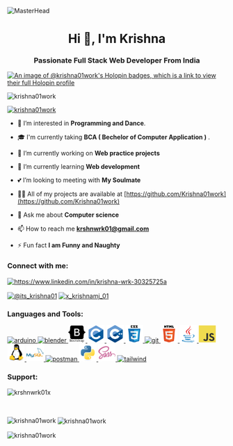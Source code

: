 ![MasterHead](https://www.digitaladlectio.com/wp-content/uploads/2020/04/New-PNC-Animated-Banners.gif)
<h1 align="center">Hi 👋, I'm Krishna</h1>
<h3 align="center">Passionate Full Stack Web Developer From India</h3>

[![An image of @krishna01work's Holopin badges, which is a link to view their full Holopin profile](https://holopin.me/krishna01work)](https://holopin.io/@krishna01work)

<p align="left"> <img src="https://komarev.com/ghpvc/?username=krishna01work&label=Profile%20views&color=0e75b6&style=flat" alt="krishna01work" /> </p>

<p align="left"> <a href="https://github.com/ryo-ma/github-profile-trophy"><img src="https://github-profile-trophy.vercel.app/?username=krishna01work" alt="krishna01work" /></a> </p>


- 👀 I’m interested in **Programming and Dance**.

- 🎓 I'm currently taking **BCA ( Bechelor of Computer Application )** .

- 🔭 I’m currently working on **Web practice projects**

- 🌱 I’m currently learning **Web development**

- 💕 I’m looking to meeting with **My Soulmate**

- 👨‍💻 All of my projects are available at [https://github.com/Krishna01work](https://github.com/Krishna01work)

- 💬 Ask me about **Computer science**

- 📫 How to reach me **krshnwrk01@gmail.com**

- ⚡ Fun fact **I am Funny and Naughty**

<h3 align="left">Connect with me:</h3>
<p align="left">
<a href="https://www.linkedin.com/in/krishna-wrk-30325725a/" target="blank"><img align="center" src="https://raw.githubusercontent.com/rahuldkjain/github-profile-readme-generator/master/src/images/icons/Social/linked-in-alt.svg" alt="https://www.linkedin.com/in/krishna-wrk-30325725a" height="30" width="40" /></a>
</p>
<a href="https://twitter.com/krishnawrk" target="blank"><img align="center" src="https://raw.githubusercontent.com/rahuldkjain/github-profile-readme-generator/master/src/images/icons/Social/twitter.svg" alt="@its_krishna01" height="30" width="40" /></a>
<a href="https://instagram.com/krshnwrk01?utm_source=qr&igshid=MzNlNGNkZWQ4Mg%3D%3D" target="blank"><img align="center" src="https://raw.githubusercontent.com/rahuldkjain/github-profile-readme-generator/master/src/images/icons/Social/instagram.svg" alt="x_krishnamj_01" height="30" width="40" /></a>
</p>

<h3 align="left">Languages and Tools:</h3>
<p align="left"> <a href="https://www.arduino.cc/" target="_blank" rel="noreferrer"> <img src="https://cdn.worldvectorlogo.com/logos/arduino-1.svg" alt="arduino" width="40" height="40"/> </a> <a href="https://www.blender.org/" target="_blank" rel="noreferrer"> <img src="https://download.blender.org/branding/community/blender_community_badge_white.svg" alt="blender" width="40" height="40"/> </a> <a href="https://getbootstrap.com" target="_blank" rel="noreferrer"> <img src="https://raw.githubusercontent.com/devicons/devicon/master/icons/bootstrap/bootstrap-plain-wordmark.svg" alt="bootstrap" width="40" height="40"/> </a> <a href="https://www.cprogramming.com/" target="_blank" rel="noreferrer"> <img src="https://raw.githubusercontent.com/devicons/devicon/master/icons/c/c-original.svg" alt="c" width="40" height="40"/> </a> <a href="https://www.w3schools.com/cpp/" target="_blank" rel="noreferrer"> <img src="https://raw.githubusercontent.com/devicons/devicon/master/icons/cplusplus/cplusplus-original.svg" alt="cplusplus" width="40" height="40"/> </a> <a href="https://www.w3schools.com/css/" target="_blank" rel="noreferrer"> <img src="https://raw.githubusercontent.com/devicons/devicon/master/icons/css3/css3-original-wordmark.svg" alt="css3" width="40" height="40"/> </a> <a href="https://git-scm.com/" target="_blank" rel="noreferrer"> <img src="https://www.vectorlogo.zone/logos/git-scm/git-scm-icon.svg" alt="git" width="40" height="40"/> </a> <a href="https://www.w3.org/html/" target="_blank" rel="noreferrer"> <img src="https://raw.githubusercontent.com/devicons/devicon/master/icons/html5/html5-original-wordmark.svg" alt="html5" width="40" height="40"/> </a> <a href="https://www.java.com" target="_blank" rel="noreferrer"> <img src="https://raw.githubusercontent.com/devicons/devicon/master/icons/java/java-original.svg" alt="java" width="40" height="40"/> </a> <a href="https://developer.mozilla.org/en-US/docs/Web/JavaScript" target="_blank" rel="noreferrer"> <img src="https://raw.githubusercontent.com/devicons/devicon/master/icons/javascript/javascript-original.svg" alt="javascript" width="40" height="40"/> </a> <a href="https://www.linux.org/" target="_blank" rel="noreferrer"> <img src="https://raw.githubusercontent.com/devicons/devicon/master/icons/linux/linux-original.svg" alt="linux" width="40" height="40"/> </a> <a href="https://www.mysql.com/" target="_blank" rel="noreferrer"> <img src="https://raw.githubusercontent.com/devicons/devicon/master/icons/mysql/mysql-original-wordmark.svg" alt="mysql" width="40" height="40"/> </a> <a href="https://postman.com" target="_blank" rel="noreferrer"> <img src="https://www.vectorlogo.zone/logos/getpostman/getpostman-icon.svg" alt="postman" width="40" height="40"/> </a> <a href="https://www.python.org" target="_blank" rel="noreferrer"> <img src="https://raw.githubusercontent.com/devicons/devicon/master/icons/python/python-original.svg" alt="python" width="40" height="40"/> </a> <a href="https://sass-lang.com" target="_blank" rel="noreferrer"> <img src="https://raw.githubusercontent.com/devicons/devicon/master/icons/sass/sass-original.svg" alt="sass" width="40" height="40"/> </a> <a href="https://tailwindcss.com/" target="_blank" rel="noreferrer"> <img src="https://www.vectorlogo.zone/logos/tailwindcss/tailwindcss-icon.svg" alt="tailwind" width="40" height="40"/> </a> </p>

<h3 align="left">Support:</h3>
<p><a href="https://www.buymeacoffee.com/krshnwrk01x"> <img align="left" src="https://cdn.buymeacoffee.com/buttons/v2/default-yellow.png" height="50" width="210" alt="krshnwrk01x" /></a></p><br><br><br>
<p><img align="left" src="https://github-readme-stats.vercel.app/api/top-langs?username=krishna01work&show_icons=true&locale=en&layout=compact" alt="krishna01work" /></p>
<!-- <img src="https://github-readme-stats.vercel.app/api/wakatime?username=krishna01work&locale=en" /> -->
<p>&nbsp;<img align="center" src="https://github-readme-stats.vercel.app/api?username=krishna01work&show_icons=true" alt="krishna01work" /></p>

<p><img align="center" src="https://github-readme-streak-stats.herokuapp.com/?user=krishna01work&" alt="krishna01work" /></p>
